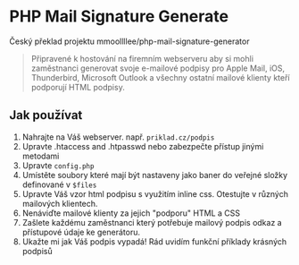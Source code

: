 # PHP Mail Signature Generate

Český překlad projektu mmoollllee/php-mail-signature-generator 
> Připravené k hostování na firemním webserveru aby si mohli zaměstnanci generovat svoje e-mailové podpisy pro Apple Mail, iOS, Thunderbird, Microsoft Outlook a všechny ostatní mailové klienty kteří podporují HTML podpisy.

## Jak používat

1. Nahrajte na Váš webserver. např. `priklad.cz/podpis`
2. Upravte .htaccess and .htpasswd nebo zabezpečte přístup jinými metodami
3. Upravte `config.php`
4. Umístěte soubory které mají být nastaveny jako baner do veřejné složky definované v `$files`
5. Upravte Váš vzor html podpisu s využitím inline css. Otestujte v různých mailových klientech.
6. Nenáviďte mailové klienty za jejich "podporu" HTML a CSS
7. Zašlete každému zaměstnanci který potřebuje mailový podpis odkaz a přístupové údaje ke generátoru.
8. Ukažte mi jak Váš podpis vypadá! Rád uvidím funkční příklady krásných podpisů
